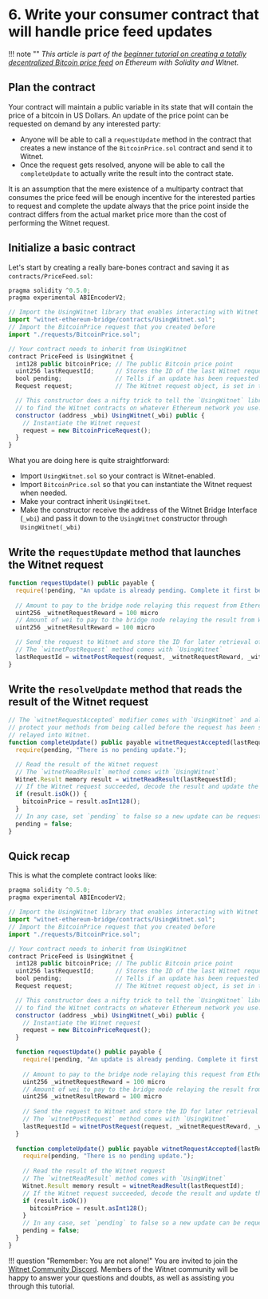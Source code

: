 # 6. Write your consumer contract that will handle price feed updates

!!! note ""
    *This article is part of the [beginner tutorial on creating a totally decentralized Bitcoin price feed][intro]
    on Ethereum with Solidity and Witnet.*

## Plan the contract

Your contract will maintain a public variable in its state that will
contain the price of a bitcoin in US Dollars. An update of the price
point can be requested on demand by any interested party:

- Anyone will be able to call a `requestUpdate` method in the contract
  that creates a new instance of the `BitcoinPrice.sol` contract and
  send it to Witnet.
- Once the request gets resolved, anyone will be able to call the
`completeUpdate` to actually write the result into the contract state.

It is an assumption that the mere existence of a multiparty contract
that consumes the price feed will be enough incentive for the interested
parties to request and complete the update always that the price point
inside the contract differs from the actual market price more than the
cost of performing the Witnet request.

## Initialize a basic contract

Let's start by creating a really bare-bones contract and saving it as
`contracts/PriceFeed.sol`:

```js
pragma solidity ^0.5.0;
pragma experimental ABIEncoderV2;

// Import the UsingWitnet library that enables interacting with Witnet
import "witnet-ethereum-bridge/contracts/UsingWitnet.sol";
// Import the BitcoinPrice request that you created before
import "./requests/BitcoinPrice.sol";

// Your contract needs to inherit from UsingWitnet
contract PriceFeed is UsingWitnet {
  int128 public bitcoinPrice; // The public Bitcoin price point
  uint256 lastRequestId;      // Stores the ID of the last Witnet request
  bool pending;               // Tells if an update has been requested but not yet completed
  Request request;            // The Witnet request object, is set in the constructor

  // This constructor does a nifty trick to tell the `UsingWitnet` library where
  // to find the Witnet contracts on whatever Ethereum network you use.
  constructor (address _wbi) UsingWitnet(_wbi) public {
    // Instantiate the Witnet request
    request = new BitcoinPriceRequest();
  }
}
```

What you are doing here is quite straightforward:

- Import `UsingWitnet.sol` so your contract is Witnet-enabled.
- Import `BitcoinPrice.sol` so that you can instantiate the Witnet
  request when needed.
- Make your contract inherit `UsingWitnet`.
- Make the constructor receive the address of the Witnet Bridge
  Interface (`_wbi`) and pass it down to the `UsingWitnet` constructor
  through `UsingWitnet(_wbi)`

## Write the `requestUpdate` method that launches the Witnet request

```js
function requestUpdate() public payable {
  require(!pending, "An update is already pending. Complete it first before requesting another update.");
  
  // Amount to pay to the bridge node relaying this request from Ethereum to Witnet
  uint256 _witnetRequestReward = 100 micro
  // Amount of wei to pay to the bridge node relaying the result from Witnet to Ethereum 
  uint256 _witnetResultReward = 100 micro

  // Send the request to Witnet and store the ID for later retrieval of the result 
  // The `witnetPostRequest` method comes with `UsingWitnet`
  lastRequestId = witnetPostRequest(request, _witnetRequestReward, _witnetResultReward);
}
```

## Write the `resolveUpdate` method that reads the result of the Witnet request

```js
// The `witnetRequestAccepted` modifier comes with `UsingWitnet` and allows to
// protect your methods from being called before the request has been successfully
// relayed into Witnet.
function completeUpdate() public payable witnetRequestAccepted(lastRequestId) {
  require(pending, "There is no pending update.");

  // Read the result of the Witnet request
  // The `witnetReadResult` method comes with `UsingWitnet`
  Witnet.Result memory result = witnetReadResult(lastRequestId);
  // If the Witnet request succeeded, decode the result and update the price point
  if (result.isOk()) {
    bitcoinPrice = result.asInt128();
  }
  // In any case, set `pending` to false so a new update can be requested 
  pending = false;
}
```

## Quick recap

This is what the complete contract looks like:
 
```js
pragma solidity ^0.5.0;
pragma experimental ABIEncoderV2;

// Import the UsingWitnet library that enables interacting with Witnet
import "witnet-ethereum-bridge/contracts/UsingWitnet.sol";
// Import the BitcoinPrice request that you created before
import "./requests/BitcoinPrice.sol";

// Your contract needs to inherit from UsingWitnet
contract PriceFeed is UsingWitnet {
  int128 public bitcoinPrice; // The public Bitcoin price point
  uint256 lastRequestId;      // Stores the ID of the last Witnet request
  bool pending;               // Tells if an update has been requested but not yet completed
  Request request;            // The Witnet request object, is set in the constructor

  // This constructor does a nifty trick to tell the `UsingWitnet` library where
  // to find the Witnet contracts on whatever Ethereum network you use.
  constructor (address _wbi) UsingWitnet(_wbi) public {
    // Instantiate the Witnet request
    request = new BitcoinPriceRequest();
  }

  function requestUpdate() public payable {
    require(!pending, "An update is already pending. Complete it first before requesting another update.");
    
    // Amount to pay to the bridge node relaying this request from Ethereum to Witnet
    uint256 _witnetRequestReward = 100 micro
    // Amount of wei to pay to the bridge node relaying the result from Witnet to Ethereum 
    uint256 _witnetResultReward = 100 micro
  
    // Send the request to Witnet and store the ID for later retrieval of the result 
    // The `witnetPostRequest` method comes with `UsingWitnet`
    lastRequestId = witnetPostRequest(request, _witnetRequestReward, _witnetResultReward);
  }
  
  function completeUpdate() public payable witnetRequestAccepted(lastRequestId) {
    require(pending, "There is no pending update.");
  
    // Read the result of the Witnet request
    // The `witnetReadResult` method comes with `UsingWitnet`
    Witnet.Result memory result = witnetReadResult(lastRequestId);
    // If the Witnet request succeeded, decode the result and update the price point
    if (result.isOk()) 
      bitcoinPrice = result.asInt128();
    }
    // In any case, set `pending` to false so a new update can be requested 
    pending = false;
  }
}
```

!!! question "Remember: You are not alone!"
    You are invited to join the [Witnet Community Discord][discord].
    Members of the Witnet community will be happy to answer your
    questions and doubts, as well as assisting you through this
    tutorial.

[discord]: https://discord.gg/X4uurfP
[intro]: /tutorials/bitcoin-price-feed/introduction
